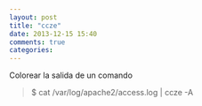 ```yaml
---
layout: post
title: "ccze"
date: 2013-12-15 15:40
comments: true
categories: 
---
```

Colorear la salida de un comando

>$ cat /var/log/apache2/access.log | ccze -A


